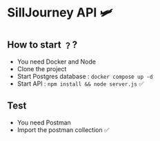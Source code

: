 # SillJourney API 🛩️

## How to start ﹖?

- You need Docker and Node
- Clone the project
- Start Postgres database : `docker compose up -d`
- Start API : `npm install && node server.js` ✅

## Test

- You need Postman
- Import the postman collection ✅
